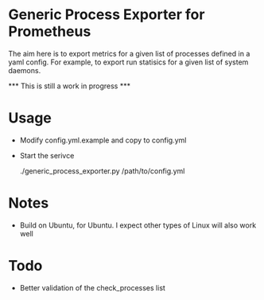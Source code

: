 Generic Process Exporter for Prometheus
=======================================

The aim here is to export metrics for a given list of processes defined in a yaml config. 
For example, to export run statisics for a given list of system daemons. 

*** This is still a work in progress ***


Usage
=====

* Modify config.yml.example and copy to config.yml
* Start the serivce

    ./generic_process_exporter.py /path/to/config.yml


Notes
=====
 
* Build on Ubuntu, for Ubuntu. I expect other types of Linux will also work well


Todo
====

* Better validation of the check_processes list